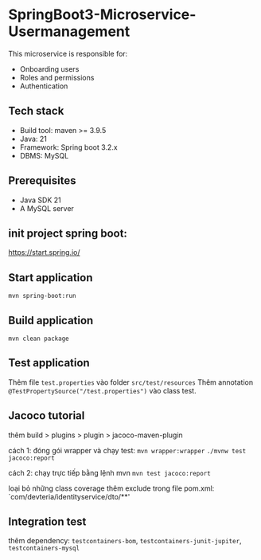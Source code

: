 # SpringBoot3-Microservice-Usermanagement
This microservice is responsible for:
* Onboarding users
* Roles and permissions
* Authentication

## Tech stack
* Build tool: maven >= 3.9.5
* Java: 21
* Framework: Spring boot 3.2.x
* DBMS: MySQL

## Prerequisites
* Java SDK 21
* A MySQL server

## init project spring boot:
https://start.spring.io/


## Start application
`mvn spring-boot:run`

## Build application
`mvn clean package`

## Test application
Thêm file `test.properties` vào folder `src/test/resources`
Thêm annotation `@TestPropertySource("/test.properties")` vào class test.
 
## Jacoco tutorial
thêm build > plugins >  plugin > jacoco-maven-plugin

cách 1: đóng gói wrapper và chạy test:
`mvn wrapper:wrapper`
`./mvnw test jacoco:report`

cách 2: chạy trực tiếp bằng lệnh mvn
`mvn test jacoco:report`

loại bỏ những class coverage thêm exclude trong file pom.xml: 
`<exclude>com/devteria/identityservice/dto/**</exclude>'

## Integration test
thêm dependency: `testcontainers-bom`, `testcontainers-junit-jupiter`, `testcontainers-mysql`
